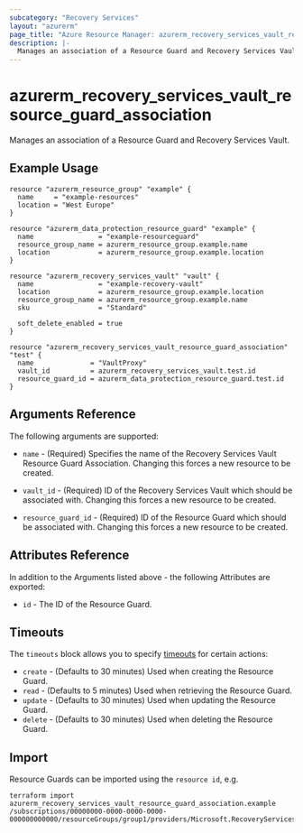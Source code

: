 ```yaml
---
subcategory: "Recovery Services"
layout: "azurerm"
page_title: "Azure Resource Manager: azurerm_recovery_services_vault_resource_guard_association"
description: |-
  Manages an association of a Resource Guard and Recovery Services Vault. 
---
```


# azurerm_recovery_services_vault_resource_guard_association

Manages an association of a Resource Guard and Recovery Services Vault. 

## Example Usage

```hcl
resource "azurerm_resource_group" "example" {
  name     = "example-resources"
  location = "West Europe"
}

resource "azurerm_data_protection_resource_guard" "example" {
  name                = "example-resourceguard"
  resource_group_name = azurerm_resource_group.example.name
  location            = azurerm_resource_group.example.location
}

resource "azurerm_recovery_services_vault" "vault" {
  name                = "example-recovery-vault"
  location            = azurerm_resource_group.example.location
  resource_group_name = azurerm_resource_group.example.name
  sku                 = "Standard"

  soft_delete_enabled = true
}

resource "azurerm_recovery_services_vault_resource_guard_association" "test" {
  name              = "VaultProxy"
  vault_id          = azurerm_recovery_services_vault.test.id
  resource_guard_id = azurerm_data_protection_resource_guard.test.id
}
```

## Arguments Reference

The following arguments are supported:

* `name` - (Required) Specifies the name of the Recovery Services Vault Resource Guard Association. Changing this forces a new resource to be created.

* `vault_id` - (Required) ID of the Recovery Services Vault which should be associated with. Changing this forces a new resource to be created.

* `resource_guard_id` - (Required) ID of the Resource Guard which should be associated with. Changing this forces a new resource to be created. 

## Attributes Reference

In addition to the Arguments listed above - the following Attributes are exported:

* `id` - The ID of the Resource Guard.

## Timeouts

The `timeouts` block allows you to specify [timeouts](https://www.terraform.io/language/resources/syntax#operation-timeouts) for certain actions:

* `create` - (Defaults to 30 minutes) Used when creating the Resource Guard.
* `read` - (Defaults to 5 minutes) Used when retrieving the Resource Guard.
* `update` - (Defaults to 30 minutes) Used when updating the Resource Guard.
* `delete` - (Defaults to 30 minutes) Used when deleting the Resource Guard.

## Import

Resource Guards can be imported using the `resource id`, e.g.

```shell
terraform import azurerm_recovery_services_vault_resource_guard_association.example /subscriptions/00000000-0000-0000-0000-000000000000/resourceGroups/group1/providers/Microsoft.RecoveryServices/vaults/vault1/backupResourceGuardProxies/proxy1
```
